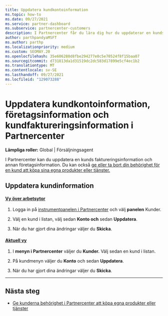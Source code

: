 ```yaml
---
title: Uppdatera kundkontoinformation
ms.topic: how-to
ms.date: 09/27/2021
ms.service: partner-dashboard
ms.subservice: partnercenter-customers
description: I Partnercenter får du lära dig hur du uppdaterar en kunds faktureringsinformation eller hur du uppdaterar företagsinformation.
author: parthpandyaMSFT
ms.author: parthp
ms.localizationpriority: medium
ms.custom: SEOMAY.20
ms.openlocfilehash: 35e606280d8fbe294277e0c5e70524f8f15baa07
ms.sourcegitcommit: d731813da1d31519dc2dc583d17899e5cf4ec1b2
ms.translationtype: MT
ms.contentlocale: sv-SE
ms.lasthandoff: 09/27/2021
ms.locfileid: "129073288"
---
```

# <a name="update-customer-account-info-company-details-and-customer-billing-information-in-partner-center"></a>Uppdatera kundkontoinformation, företagsinformation och kundfaktureringsinformation i Partnercenter

**Lämpliga roller:** Global | Försäljningsagent

I Partnercenter kan du uppdatera en kunds faktureringsinformation och annan företagsinformation. Du kan också [ge eller ta bort din behörighet för en kund att köpa sina egna produkter eller tjänster.](give-customers-permission.md)

## <a name="update-customer-details"></a>Uppdatera kundinformation

#### <a name="workspaces-view"></a>[Vy över arbetsytor](#tab/workspaces-view)

1. Logga in på [instrumentpanelen i Partnercenter](https://partner.microsoft.com/dashboard) och välj **panelen** Kunder.

2. Välj en kund i listan, välj sedan **Konto och** sedan **Uppdatera**.

3. När du har gjort dina ändringar väljer du **Skicka**.

#### <a name="current-view"></a>[Aktuell vy](#tab/current-view)

1. I **menyn i Partnercenter** väljer du **Kunder.** Välj sedan en kund i listan.

2. På kundmenyn väljer du **Konto** och sedan **Uppdatera**.

3. När du har gjort dina ändringar väljer du **Skicka**.

* * *

## <a name="next-steps"></a>Nästa steg

- [Ge kunderna behörighet i Partnercenter att köpa egna produkter eller tjänster](give-customers-permission.md)